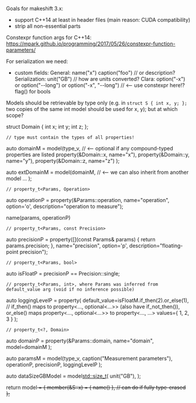 

Goals for makeshift 3.x:

- support C++14 at least in header files (main reason: CUDA compatibility)
- strip all non-essential parts


Constexpr function args for C++14: https://mpark.github.io/programming/2017/05/26/constexpr-function-parameters/


For serialization we need:
- custom fields:
	General:
		name("x")
		caption("foo") // or description?
	Serialization:
		unit("GB") // how are units converted?
	Clara:
		option("-x") or option("--long") or option("-x", "--long") // <-- use constexpr here!?
		flag() for bools


Models should be retrievable by type only (e.g. in `struct S { int x, y; };` two copies of the same int model should be used for x, y); but at which scope?


struct Domain
{
	int x;
	int y;
	int z;
};

	// type must contain the types of all properties!
auto domainM = model(type_v<Domain>, // <-- optional if any compound-typed properties are listed
	property(&Domain::x, name="x"),
	property(&Domain::y, name="y"),
	property(&Domain::z, name="z")
);

auto extDomainM = model(domainM, // <-- we can also inherit from another model
	...
);

	// property_t<Params, Operation>
auto operationP = property(&Params::operation,
	name="operation", option='o', description="operation to measure");

name(params, operationP)

	// property_t<Params, const Precision>
auto precisionP = property([](const Params& params) { return params.precision; },
	name="precision", option='p', description="floating-point precision");

	// property_t<Params, bool>
auto isFloatP = precisionP == Precision::single;

	// property_t<Params, int>, where Params was inferred from default_value arg (void if no inference possible)
auto loggingLevelP = property(
	default_value=isFloatM.if_then(2).or_else(1), // if_then() maps to property<..., optional<...>> (also have if_not_then()), or_else() maps property<..., optional<...>> to property<..., ...>
	values<int>={ 1, 2, 3 }
);

	// property_t<?, Domain>
auto domainP = property(&Params::domain,
	name="domain",
	model=domainM
);

auto paramsM = model(type_v<Params>,
	caption("Measurement parameters"),
	operationP,
	precisionP,
	loggingLevelP
);


auto dataSizeGBModel = model<std::size_t>(
	unit("GB"),
);

return model<S> = {
	member(&S::x) = { name() }, // can do if fully type-erased
};

